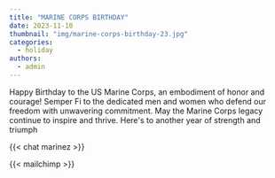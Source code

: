 ```yaml
---
title: "MARINE CORPS BIRTHDAY"
date: 2023-11-10
thumbnail: "img/marine-corps-birthday-23.jpg"
categories: 
  - holiday
authors: 
  - admin
---
```


Happy Birthday to the US Marine Corps, an embodiment of honor and courage! Semper Fi to the dedicated men and women who defend our freedom with unwavering commitment. May the Marine Corps legacy continue to inspire and thrive. Here's to another year of strength and triumph

{{< chat marinez >}}

{{< mailchimp >}}